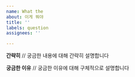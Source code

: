 ```yaml
---
name: What the
about: 이게 뭐야
title: ''
labels: question
assignees: ''

---
```


**간략히**
// 궁금한 내용에 대해 간략히 설명합니다

**궁금한 이유**
// 궁금한 이유에 대해 구체적으로 설명합니다
